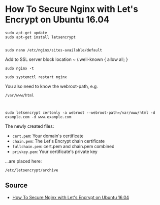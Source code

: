 # How To Secure Nginx with Let's Encrypt on Ubuntu 16.04


 
    sudo apt-get update
    sudo apt-get install letsencrypt


    sudo nano /etc/nginx/sites-available/default
    

Add to SSL server block
        location ~ /.well-known {
                allow all;
        }


    sudo nginx -t
    
    sudo systemctl restart nginx

    
You also need to know the webroot-path, e.g. 

    /var/www/html



    sudo letsencrypt certonly -a webroot --webroot-path=/var/www/html -d example.com -d www.example.com


The newly created files:

 * `cert.pem`: Your domain's certificate
 * `chain.pem`: The Let's Encrypt chain certificate
 * `fullchain.pem`: cert.pem and chain.pem combined
 * `privkey.pem`: Your certificate's private key


...are placed here:

    /etc/letsencrypt/archive

    
## Source

 * [How To Secure Nginx with Let's Encrypt on Ubuntu 16.04](https://www.digitalocean.com/community/tutorials/how-to-secure-nginx-with-let-s-encrypt-on-ubuntu-16-04)
